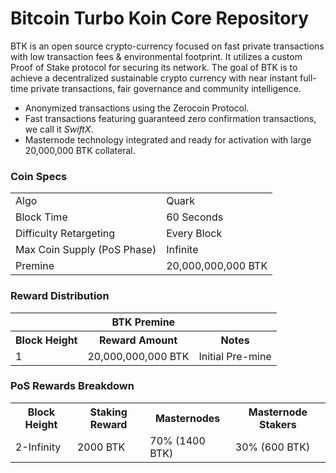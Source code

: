 Bitcoin Turbo Koin Core Repository
=====================================

BTK is an open source crypto-currency focused on fast private transactions with low transaction fees & environmental footprint.  It utilizes a custom Proof of Stake protocol for securing its network. The goal of BTK is to achieve a decentralized sustainable crypto currency with near instant full-time private transactions, fair governance and community intelligence.
- Anonymized transactions using the Zerocoin Protocol.
- Fast transactions featuring guaranteed zero confirmation transactions, we call it _SwiftX_.
- Masternode technology integrated and ready for activation with large 20,000,000 BTK collateral.

### Coin Specs
<table>
<tr><td>Algo</td><td>Quark</td></tr>
<tr><td>Block Time</td><td>60 Seconds</td></tr>
<tr><td>Difficulty Retargeting</td><td>Every Block</td></tr>
<tr><td>Max Coin Supply (PoS Phase)</td><td>Infinite</td></tr>
<tr><td>Premine</td><td>20,000,000,000 BTK</td></tr>
</table>

### Reward Distribution

<table>
<th colspan=4>BTK Premine</th>
<tr><th>Block Height</th><th>Reward Amount</th><th>Notes</th></tr>
<tr><td>1</td><td>20,000,000,000 BTK</td><td>Initial Pre-mine</td></tr>
</table>

### PoS Rewards Breakdown

<table>
<th>Block Height</th><th>Staking Reward</th><th>Masternodes</th><th>Masternode Stakers</th>
<tr><td>2-Infinity</td><td>2000 BTK</td><td>70% (1400 BTK)</td><td>30% (600 BTK)</td></tr>
</table>
